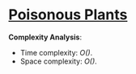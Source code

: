 # [Poisonous Plants](https://www.hackerrank.com/challenges/poisonous-plants)

__Complexity Analysis__:
* Time complexity: _O()_.
* Space complexity: _O()_.
